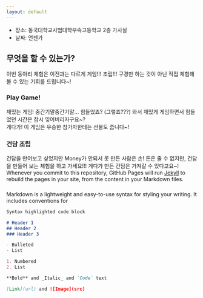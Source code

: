 ```yaml
---
layout: default
---
```


- 장소: 동국대학교사범대학부속고등학교 2층 가사실
- 날짜: 언젠가

## 무엇을 할 수 있는가?

이번 동아리 체험은 이전과는 다르게 게임!!! 조립!!! 구경만 하는 것이 아닌 직접 체험해볼 수 있는 기회를 드립니다~!

### Play Game!

재밌는 게임! 중간기말중간기말... 힘들었죠? (그렇죠???) 와서 재밌게 게임하면서 힘들었던 시간은 잠시 잊어버리자구요~?  
게다가! 이 게임은 우승한 참가자한테는 선물도 줍니다~!


### 건담 조립

건담을 만어보고 싶었지만 Money가 안되서 못 만든 사람은 손! 돈은 줄 수 없지만, 건담을 만들어 보는 체험을 하고 가세요!!! 게다가 만든 건담은 가져갈 수 있다고요~!
Whenever you commit to this repository, GitHub Pages will run [Jekyll](https://jekyllrb.com/) to rebuild the pages in your site, from the content in your Markdown files.

### 

Markdown is a lightweight and easy-to-use syntax for styling your writing. It includes conventions for


```markdown
Syntax highlighted code block

# Header 1
## Header 2
### Header 3

- Bulleted
- List

1. Numbered
2. List

**Bold** and _Italic_ and `Code` text

[Link](url) and ![Image](src)
```



